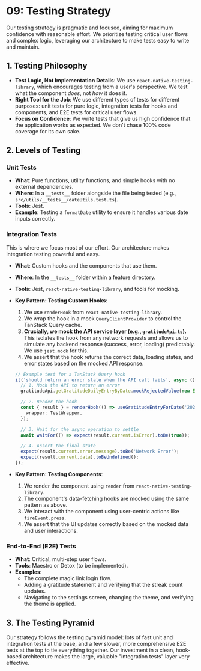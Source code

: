 # 09: Testing Strategy

Our testing strategy is pragmatic and focused, aiming for maximum confidence with reasonable effort. We prioritize testing critical user flows and complex logic, leveraging our architecture to make tests easy to write and maintain.

## 1. Testing Philosophy

- **Test Logic, Not Implementation Details**: We use `react-native-testing-library`, which encourages testing from a user's perspective. We test what the component _does_, not _how_ it does it.
- **Right Tool for the Job**: We use different types of tests for different purposes: unit tests for pure logic, integration tests for hooks and components, and E2E tests for critical user flows.
- **Focus on Confidence**: We write tests that give us high confidence that the application works as expected. We don't chase 100% code coverage for its own sake.

## 2. Levels of Testing

### Unit Tests

- **What**: Pure functions, utility functions, and simple hooks with no external dependencies.
- **Where**: In a `__tests__` folder alongside the file being tested (e.g., `src/utils/__tests__/dateUtils.test.ts`).
- **Tools**: Jest.
- **Example**: Testing a `formatDate` utility to ensure it handles various date inputs correctly.

### Integration Tests

This is where we focus most of our effort. Our architecture makes integration testing powerful and easy.

- **What**: Custom hooks and the components that use them.
- **Where**: In the `__tests__` folder within a feature directory.
- **Tools**: Jest, `react-native-testing-library`, and tools for mocking.
- **Key Pattern: Testing Custom Hooks**:

  1.  We use `renderHook` from `react-native-testing-library`.
  2.  We wrap the hook in a mock `QueryClientProvider` to control the TanStack Query cache.
  3.  **Crucially, we mock the API service layer (e.g., `gratitudeApi.ts`).** This isolates the hook from any network requests and allows us to simulate any backend response (success, error, loading) predictably. We use `jest.mock` for this.
  4.  We assert that the hook returns the correct data, loading states, and error states based on the mocked API response.

  ```typescript
  // Example test for a TanStack Query hook
  it('should return an error state when the API call fails', async () => {
    // 1. Mock the API to return an error
    gratitudeApi.getGratitudeDailyEntryByDate.mockRejectedValue(new Error('Network Error'));

    // 2. Render the hook
    const { result } = renderHook(() => useGratitudeEntryForDate('2024-01-01'), {
      wrapper: TestWrapper,
    });

    // 3. Wait for the async operation to settle
    await waitFor(() => expect(result.current.isError).toBe(true));

    // 4. Assert the final state
    expect(result.current.error.message).toBe('Network Error');
    expect(result.current.data).toBeUndefined();
  });
  ```

- **Key Pattern: Testing Components**:
  1.  We render the component using `render` from `react-native-testing-library`.
  2.  The component's data-fetching hooks are mocked using the same pattern as above.
  3.  We interact with the component using user-centric actions like `fireEvent.press`.
  4.  We assert that the UI updates correctly based on the mocked data and user interactions.

### End-to-End (E2E) Tests

- **What**: Critical, multi-step user flows.
- **Tools**: Maestro or Detox (to be implemented).
- **Examples**:
  - The complete magic link login flow.
  - Adding a gratitude statement and verifying that the streak count updates.
  - Navigating to the settings screen, changing the theme, and verifying the theme is applied.

## 3. The Testing Pyramid

Our strategy follows the testing pyramid model: lots of fast unit and integration tests at the base, and a few slower, more comprehensive E2E tests at the top to tie everything together. Our investment in a clean, hook-based architecture makes the large, valuable "integration tests" layer very effective.
